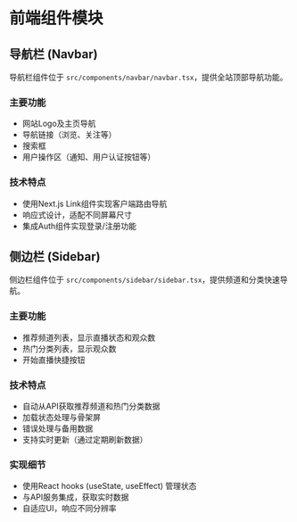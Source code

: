 # 前端组件模块

## 导航栏 (Navbar)

导航栏组件位于 `src/components/navbar/navbar.tsx`，提供全站顶部导航功能。

### 主要功能
- 网站Logo及主页导航
- 导航链接（浏览、关注等）
- 搜索框
- 用户操作区（通知、用户认证按钮等）

### 技术特点
- 使用Next.js Link组件实现客户端路由导航
- 响应式设计，适配不同屏幕尺寸
- 集成Auth组件实现登录/注册功能

## 侧边栏 (Sidebar)

侧边栏组件位于 `src/components/sidebar/sidebar.tsx`，提供频道和分类快速导航。

### 主要功能
- 推荐频道列表，显示直播状态和观众数
- 热门分类列表，显示观众数
- 开始直播快捷按钮

### 技术特点
- 自动从API获取推荐频道和热门分类数据
- 加载状态处理与骨架屏
- 错误处理与备用数据
- 支持实时更新（通过定期刷新数据）

### 实现细节
- 使用React hooks (useState, useEffect) 管理状态
- 与API服务集成，获取实时数据
- 自适应UI，响应不同分辨率 
